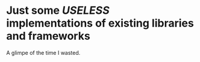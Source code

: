 # Just some *USELESS* implementations of existing libraries and frameworks

A glimpe of the time I wasted.